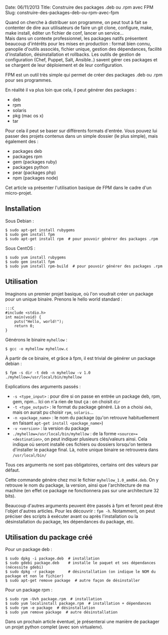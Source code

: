 Date: 06/11/2013
Title: Construire des packages .deb ou .rpm avec FPM
Slug: construire-des-packages-deb-ou-rpm-avec-fpm

Quand on cherche à distribuer son programme, on peut tout à fait se contenter de dire aux utilisateurs de faire un git clone, configure, make, make install, éditer un fichier de conf, lancer un service...  
Mais dans un contexte professionnel, les packages natifs présentent beaucoup d'intérêts pour les mises en production : format bien connu, panoplie d'outils associés, fichier unique, gestion des dépendances, facilité d'installation, désinstallation et rollbacks. Les outils de gestion de configuration (Chef, Puppet, Salt, Ansible..) savent gérer ces packages et se chargent de leur déploiement et de leur configuration.

FPM est un outil très simple qui permet de créer des packages .deb ou .rpm pour ses programmes.

En réalité il va plus loin que cela, il peut générer des packages :

 - deb
 - rpm
 - solaris
 - pkg (mac os x)
 - tar

Pour cela il peut se baser sur différents formats d'entrée. Vous pouvez lui passer des projets contenus dans un simple dossier (le plus simple), mais également des :

 - packages deb
 - packages rpm
 - gem (packages ruby)
 - packages python
 - pear (packages php)
 - npm (packages node)

Cet article va présenter l'utilisation basique de FPM dans le cadre d'un micro-projet.

Installation
------------

Sous Debian :

    $ sudo apt-get install rubygems
    $ sudo gem install fpm
    $ sudo apt-get install rpm  # pour pouvoir générer des packages .rpm

Sous CentOS :

    $ sudo yum install rubygems
    $ sudo gem install fpm
    $ sudo yum install rpm-build  # pour pouvoir générer des packages .rpm


Utilisation
-----------

Imaginons un premier projet basique, où l'on voudrait créer un package pour un unique binaire. Prenons le hello world standard :

    :::C
    #include <stdio.h>   
    int main(void) {
        puts("Hello, world!");
        return 0;
    }

Générons le binaire `myhellow` :

    $ gcc -o myhellow myhellow.c

À partir de ce binaire, et grâce à fpm, il est trivial de générer un package debian :

    $ fpm -s dir -t deb -n myhellow -v 1.0 ./myhellow=/usr/local/bin/myhellow

Explications des arguments passés :

 - `-s <type_input>` : pour dire si on passe en entrée un package deb, rpm, gem, npm... Ici on n'a rien de tout ça : on choisit `dir`
 - `-t <type_output>` : le format du package généré. Là on a choisi `deb`, mais on aurait pu choisir `rpm`, `solaris`...
 - `-n <package_name>` : le nom du package (qu'on retrouve habituellement en faisant `apt-get install <package_name>`)
 - `-v <version>` : la version du package
 - `./myhellow=/usr/local/bin/myhellow` : de la forme `<source>=<destination>`, on peut indiquer plusieurs clés/valeurs ainsi. Cela indique où seront installé ces fichiers ou dossiers lorsqu'on tentera d'installer le package final. Là, notre unique binaire se retrouvera dans `/usr/local/bin/`

Tous ces arguments ne sont pas obligatoires, certains ont des valeurs par défaut.

Cette commande génère chez moi le fichier `myhellow_1.0_amd64.deb`. On y retrouve le nom du package, la version, ainsi que l'architecture de ma machine (en effet ce package ne fonctionnera pas sur une architecture 32 bits).

Beaucoup d'autres arguments peuvent être passés à fpm et feront peut être l'objet d'autres articles. Pour les découvrir : `fpm -h`. Notamment, on peut préciser des scripts à exécuter avant ou après l'installation ou la désinstallation du package, les dépendances du package, etc.

Utilisation du package créé
---------------------------

Pour un package deb :

    $ sudo dpkg -i package.deb  # installation
    $ sudo gdebi package.deb    # installe le paquet et ses dépendances (nécessite gdebi)
    $ sudo dpkg -r package      # désinstallation (on indique le NOM du package et non le fichier)
    $ sudo apt-get remove package  # autre façon de désinstaller

Pour un package rpm :

    $ sudo rpm -Uvh package.rpm  # installation
    $ sudo yum localinstall package.rpm  # installation + dépendances
    $ sudo rpm -e package  # désinstallation
    $ sudo yum remove package  # autre désinstallation

Dans un prochain article éventuel, je présenterai une manière de packager un projet python complet (avec son virtualenv).


